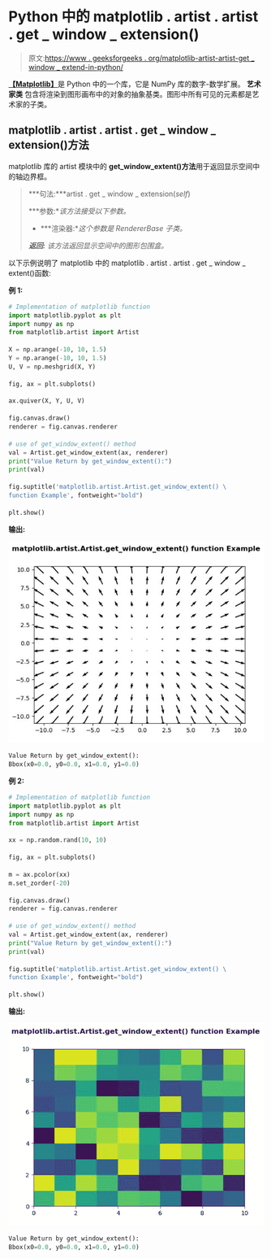 # Python 中的 matplotlib . artist . artist . get _ window _ extension()

> 原文:[https://www . geeksforgeeks . org/matplotlib-artist-artist-get _ window _ extend-in-python/](https://www.geeksforgeeks.org/matplotlib-artist-artist-get_window_extent-in-python/)

[**【Matplotlib】**](https://www.geeksforgeeks.org/python-introduction-matplotlib/)是 Python 中的一个库，它是 NumPy 库的数字-数学扩展。 **艺术家类** 包含将渲染到图形画布中的对象的抽象基类。图形中所有可见的元素都是艺术家的子类。

## matplotlib . artist . artist . get _ window _ extension()方法

matplotlib 库的 artist 模块中的 **get_window_extent()方法**用于返回显示空间中的轴边界框。

> ***句法:***artist . get _ window _ extension(*self*)
> 
> ***参数:**该方法接受以下参数。*
> 
> *   ***渲染器:**这个参数是 RendererBase 子类。*
> 
> ***返回:*** *该方法返回显示空间中的图形包围盒。*

以下示例说明了 matplotlib 中的 matplotlib . artist . artist . get _ window _ extent()函数:

**例 1:**

```py
# Implementation of matplotlib function
import matplotlib.pyplot as plt
import numpy as np
from matplotlib.artist import Artist 

X = np.arange(-10, 10, 1.5)
Y = np.arange(-10, 10, 1.5)
U, V = np.meshgrid(X, Y)

fig, ax = plt.subplots()

ax.quiver(X, Y, U, V)

fig.canvas.draw()  
renderer = fig.canvas.renderer

# use of get_window_extent() method
val = Artist.get_window_extent(ax, renderer)
print("Value Return by get_window_extent():")
print(val)

fig.suptitle('matplotlib.artist.Artist.get_window_extent() \
function Example', fontweight="bold")

plt.show()
```

**输出:**

![](img/d5b278674330ae241d3710c7912fbd57.png)

```py
Value Return by get_window_extent():
Bbox(x0=0.0, y0=0.0, x1=0.0, y1=0.0)

```

**例 2:**

```py
# Implementation of matplotlib function
import matplotlib.pyplot as plt
import numpy as np
from matplotlib.artist import Artist 

xx = np.random.rand(10, 10)

fig, ax = plt.subplots()

m = ax.pcolor(xx)
m.set_zorder(-20)

fig.canvas.draw()  
renderer = fig.canvas.renderer

# use of get_window_extent() method
val = Artist.get_window_extent(ax, renderer)
print("Value Return by get_window_extent():")
print(val)

fig.suptitle('matplotlib.artist.Artist.get_window_extent() \
function Example', fontweight="bold")

plt.show()
```

**输出:**

![](img/ea9fe6a61da234621fd96eeb1d2e48d5.png)

```py
Value Return by get_window_extent():
Bbox(x0=0.0, y0=0.0, x1=0.0, y1=0.0)

```